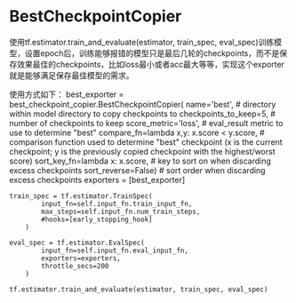 # BestCheckpointCopier

使用tf.estimator.train_and_evaluate(estimator, train_spec, eval_spec)训练模型，设置epoch后，训练能够报错的模型只是最后几轮的checkpoints，而不是保存效果最佳的checkpoints，比如loss最小或者acc最大等等，实现这个exporter就是能够满足保存最佳模型的需求。

使用方式如下：
    best_exporter = best_checkpoint_copier.BestCheckpointCopier(
                        name='best', # directory within model directory to copy checkpoints to
                        checkpoints_to_keep=5, # number of checkpoints to keep
                        score_metric='loss', # eval_result metric to use to determine "best"
                        compare_fn=lambda x,y: x.score < y.score, # comparison function used to determine "best" checkpoint (x is the current checkpoint; y is the previously copied checkpoint with the highest/worst score)
                        sort_key_fn=lambda x: x.score, # key to sort on when discarding excess checkpoints
                        sort_reverse=False) # sort order when discarding excess checkpoints
    exporters = [best_exporter]

    train_spec = tf.estimator.TrainSpec(
            input_fn=self.input_fn.train_input_fn,
            max_steps=self.input_fn.num_train_steps,
            #hooks=[early_stopping_hook]
        )

    eval_spec = tf.estimator.EvalSpec(
            input_fn=self.input_fn.eval_input_fn,
            exporters=exporters,
            throttle_secs=200
        )

    tf.estimator.train_and_evaluate(estimator, train_spec, eval_spec)

